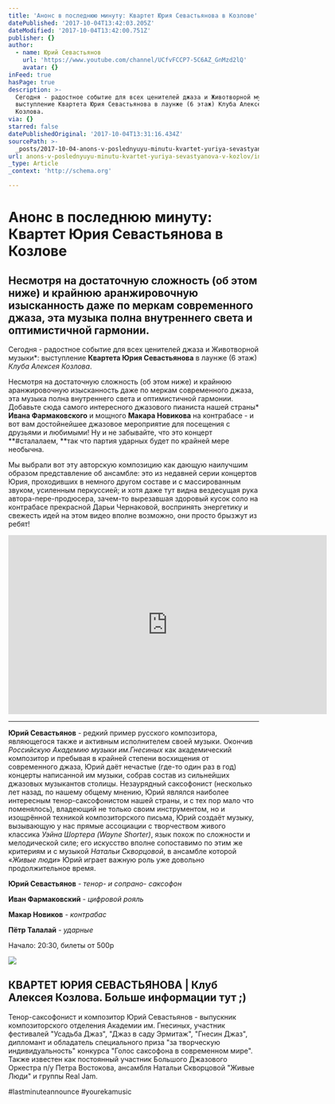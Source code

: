 ```yaml
---
title: 'Анонс в последнюю минуту: Квартет Юрия Севастьянова в Козлове'
datePublished: '2017-10-04T13:42:03.205Z'
dateModified: '2017-10-04T13:42:00.751Z'
publisher: {}
author:
  - name: Юрий Севастьянов
    url: 'https://www.youtube.com/channel/UCfvFCCP7-5C6AZ_GnMzd2lQ'
    avatar: {}
inFeed: true
hasPage: true
description: >-
  Сегодня - радостное событие для всех ценителей джаза и Животворной музыки*:
  выступление Квартета Юрия Севастьянова в лаунже (6 этаж) Клуба Алексея
  Козлова.
via: {}
starred: false
datePublishedOriginal: '2017-10-04T13:31:16.434Z'
sourcePath: >-
  _posts/2017-10-04-anons-v-poslednyuyu-minutu-kvartet-yuriya-sevastyanova-v-kozlov.md
url: anons-v-poslednyuyu-minutu-kvartet-yuriya-sevastyanova-v-kozlov/index.html
_type: Article
_context: 'http://schema.org'

---
```

# Анонс в последнюю минуту: Квартет Юрия Севастьянова в Козлове

## Несмотря на достаточную сложность (об этом ниже) и крайнюю аранжировочную изысканность даже по меркам современного джаза, эта музыка полна внутреннего света и оптимистичной гармонии.

Сегодня - радостное событие для всех ценителей джаза и Животворной музыки\*: выступление **Квартета Юрия Севастьянова** в лаунже (6 этаж) _Клуба Алексея Козлова_.

Несмотря на достаточную сложность (об этом ниже) и крайнюю аранжировочную изысканность даже по меркам современного джаза, эта музыка полна внутреннего света и оптимистичной гармонии. Добавьте сюда самого интересного джазового пианиста нашей страны\* **Ивана Фармаковского** и мощного **Макара Новикова** на контрабасе - и вот вам достойнейшее джазовое мероприятие для посещения с друзьями и любимыми! Ну и не забывайте, что это концерт **\#сталалаем, **так что партия ударных будет по крайней мере необычна.

Мы выбрали вот эту авторскую композицию как дающую наилучшим образом представление об ансамбле: это из недавней серии концертов Юрия, проходивших в немного другом составе и с массированным звуком, усиленным перкуссией; и хотя даже тут видна вездесущая рука автора-пере-продюсера, зачем-то вырезавшая здоровый кусок соло на контрабасе прекрасной Дарьи Чернаковой, воспринять энергетику и свежесть идей на этом видео вполне возможно, они просто брызжут из ребят!

<iframe src="https://cdn.embedly.com/widgets/media.html?src=https%3A%2F%2Fwww.youtube.com%2Fembed%2FCpqhM8DDmnM%3Ffeature%3Doembed&amp;url=http%3A%2F%2Fwww.youtube.com%2Fwatch%3Fv%3DCpqhM8DDmnM&amp;image=https%3A%2F%2Fi.ytimg.com%2Fvi%2FCpqhM8DDmnM%2Fhqdefault.jpg&amp;key=b7d04c9b404c499eba89ee7072e1c4f7&amp;type=text%2Fhtml&amp;schema=youtube" width="640" height="360" scrolling="no" frameborder="0" allowfullscreen="" style=""></iframe>

---

**Юрий Севастьянов** - редкий пример русского композитора, являющегося также и активным исполнителем своей музыки. Окончив _Российскую Академию музыки им.Гнесиных_ как академический композитор и пребывая в крайней степени восхищения от современного джаза, Юрий даёт нечастые (где-то один раз в год) концерты написанной им музыки, собрав состав из сильнейших джазовых музыкантов столицы. Незаурядный саксофонист (несколько лет назад, по нашему общему мнению, Юрий являлся наиболее интересным тенор-саксофонистом нашей страны, и с тех пор мало что поменялось), владеющий не только своим инструментом, но и изощрённой техникой композиторского письма, Юрий создаёт музыку, вызывающую у нас прямые ассоциации с творчеством живого классика _Уэйна Шортера (Wayne Shorter)_, язык похож по сложности и мелодической силе; его искусство вполне сопоставимо по этим же критериям и с музыкой _Натальи Скворцовой_, в ансамбле которой «_Живые люди_» Юрий играет важную роль уже довольно продолжительное время.

**Юрий Севастьянов** - _тенор- и сопрано- саксофон_

**Иван Фармаковский** - _цифровой рояль_

**Макар Новиков** - _контрабас_

**Пётр Талалай** - _ударные_

Начало: 20:30, билеты от 500р

<article style=""><img src="https://s3-us-west-2.amazonaws.com/the-grid-img/p/1aed6dc78932d22c5113cf1e1b2edfe8db4fe199.png" /><h1>КВАРТЕТ ЮРИЯ СЕВАСТЬЯНОВА | Клуб Алексея Козлова. Больше информации тут ;)</h1><p>Тенор-саксофонист и композитор Юрий Севастьянов - выпускник композиторского отделения Академии им. Гнесиных, участник фестивалей "Усадьба Джаз", "Джаз в саду Эрмитаж", "Гнесин Джаз", дипломант и обладатель специального приза "за творческую индивидуальность" конкурса "Голос саксофона в современном мире". Также известен как постоянный участник Большого Джазового Оркестра п/у Петра Востокова, ансамбля Натальи Скворцовой "Живые Люди" и группы Real Jam.</p></article>

\#lastminuteannounce \#yourekamusic
